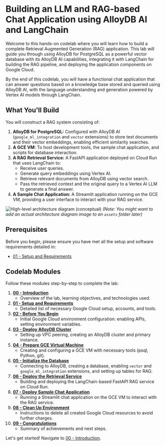 # Building an LLM and RAG-based Chat Application using AlloyDB AI and LangChain

Welcome to this hands-on codelab where you will learn how to build a complete Retrieval Augmented Generation (RAG) application. This lab will guide you through using AlloyDB for PostgreSQL as a powerful vector database with its AlloyDB AI capabilities, integrating it with LangChain for building the RAG pipeline, and deploying the application components on Google Cloud.

By the end of this codelab, you will have a functional chat application that can answer questions based on a knowledge base stored and queried using AlloyDB AI, with the language understanding and generation powered by Vertex AI models through LangChain.

## What You'll Build

You will construct a RAG system consisting of:

1.  **AlloyDB for PostgreSQL:** Configured with AlloyDB AI (`google_ml_integration` and `vector` extensions) to store text documents and their vector embeddings, enabling efficient similarity searches.
2.  **A GCE VM:** To host development tools, the sample chat application, and scripts for database interaction.
3.  **A RAG Retrieval Service:** A FastAPI application deployed on Cloud Run that uses LangChain to:
    *   Receive user queries.
    *   Generate query embeddings using Vertex AI.
    *   Retrieve relevant documents from AlloyDB using vector search.
    *   Pass the retrieved context and the original query to a Vertex AI LLM to generate a final answer.
4.  **A Sample Chat Application:** A Streamlit application running on the GCE VM, providing a user interface to interact with your RAG service.

![High-level architecture diagram (conceptual)](./assets/conceptual_architecture.png) 
*(Note: You might want to add an actual architecture diagram image to an `assets` folder later)*

## Prerequisites

Before you begin, please ensure you have met all the setup and software requirements detailed in:
*   [01 - Setup and Requirements](./01-setup-requirements.md)

## Codelab Modules

Follow these modules step-by-step to complete the lab:

1.  **[00 - Introduction](./00-introduction.md)**
    *   Overview of the lab, learning objectives, and technologies used.
2.  **[01 - Setup and Requirements](./01-setup-requirements.md)**
    *   Detailed list of necessary Google Cloud setup, accounts, and tools.
3.  **[02 - Before You Begin](./02-before-you-begin.md)**
    *   Initial Google Cloud environment configuration: enabling APIs, setting environment variables.
4.  **[03 - Deploy AlloyDB Cluster](./03-deploy-alloydb-cluster.md)**
    *   Setting up VPC peering, creating an AlloyDB cluster and primary instance.
5.  **[04 - Prepare GCE Virtual Machine](./04-prepare-gce-vm.md)**
    *   Creating and configuring a GCE VM with necessary tools (psql, Python, git).
6.  **[05 - Initialize the Database](./05-initialize-database.md)**
    *   Connecting to AlloyDB, creating a database, enabling `vector` and `google_ml_integration` extensions, and setting up tables for RAG.
7.  **[06 - Deploy the Retrieval Service](./06-deploy-retrieval-service.md)**
    *   Building and deploying the LangChain-based FastAPI RAG service on Cloud Run.
8.  **[07 - Deploy Sample Chat Application](./07-deploy-sample-application.md)**
    *   Running a Streamlit chat application on the GCE VM to interact with the RAG service.
9.  **[08 - Clean Up Environment](./08-cleanup-environment.md)**
    *   Instructions to delete all created Google Cloud resources to avoid further charges.
10. **[09 - Congratulations](./09-congratulations.md)**
    *   Summary of achievements and next steps.

Let's get started! Navigate to [00 - Introduction](./00-introduction.md).
